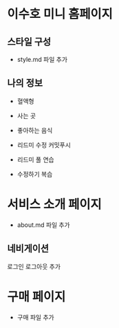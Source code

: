 # 이수호 미니 홈페이지

## 스타일 구성
- style.md 파일 추가
## 나의 정보 
- 혈액형
- 사는 곳
- 좋아하는 음식

- 리드미 수정 커밋푸시
- 리드미 풀 연습

- 수정하기 복습 

# 서비스 소개 페이지
- about.md 파일 추가
## 네비게이션
로그인 로그아웃 추가 

# 구매 페이지
- 구매 파일 추가